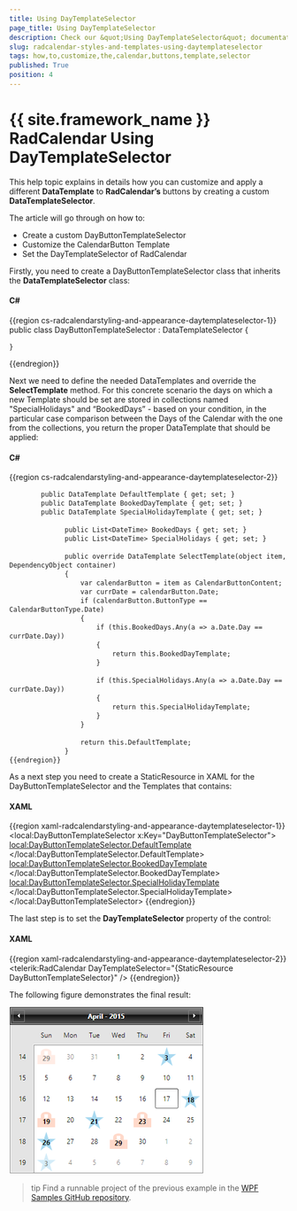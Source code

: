 ```yaml
---
title: Using DayTemplateSelector
page_title: Using DayTemplateSelector
description: Check our &quot;Using DayTemplateSelector&quot; documentation article for the RadCalendar {{ site.framework_name }} control.
slug: radcalendar-styles-and-templates-using-daytemplateselector
tags: how,to,customize,the,calendar,buttons,template,selector
published: True
position: 4
---
```


# {{ site.framework_name }} RadCalendar Using DayTemplateSelector

This help topic explains in details how you can customize and apply a different __DataTemplate__ to __RadCalendar’s__ buttons by creating a custom __DataTemplateSelector__.

The article will go through on how to:

* Create a custom DayButtonTemplateSelector
* Customize the CalendarButton Template
* Set the DayTemplateSelector of RadCalendar

Firstly, you need to create a DayButtonTemplateSelector class that inherits the __DataTemplateSelector__ class:

#### __C#__

{{region cs-radcalendarstyling-and-appearance-daytemplateselector-1}}
	public class DayButtonTemplateSelector : DataTemplateSelector
	{
	
	}
{{endregion}}

Next we need to define the needed DataTemplates and override the __SelectTemplate__ method. For this concrete scenario the days on which a new Template should be set are stored in collections named "SpecialHolidays" and “BookedDays” - based on your condition, in the particular case comparison between the Days of the Calendar with the one from the collections, you return the proper DataTemplate that should be applied:

#### __C#__

{{region cs-radcalendarstyling-and-appearance-daytemplateselector-2}}
					
			public DataTemplate DefaultTemplate { get; set; }
			public DataTemplate BookedDayTemplate { get; set; }
			public DataTemplate SpecialHolidayTemplate { get; set; }
			
			      public List<DateTime> BookedDays { get; set; }
			      public List<DateTime> SpecialHolidays { get; set; }
			
			      public override DataTemplate SelectTemplate(object item, DependencyObject container)
			      {
			          var calendarButton = item as CalendarButtonContent;
			          var currDate = calendarButton.Date;
			          if (calendarButton.ButtonType == CalendarButtonType.Date)
			          {
			              if (this.BookedDays.Any(a => a.Date.Day == currDate.Day))
			              {
			                  return this.BookedDayTemplate;
			              }
			
			              if (this.SpecialHolidays.Any(a => a.Date.Day == currDate.Day))
			              {
			                  return this.SpecialHolidayTemplate;
			              }
			          }
			
			          return this.DefaultTemplate;
			      }
	{{endregion}}

As a next step you need to create a StaticResource in XAML for the DayButtonTemplateSelector and the Templates that contains:

#### __XAML__

{{region xaml-radcalendarstyling-and-appearance-daytemplateselector-1}}
	<local:DayButtonTemplateSelector x:Key="DayButtonTemplateSelector">
	    <local:DayButtonTemplateSelector.DefaultTemplate>
	        <DataTemplate>
	            <TextBlock Text="{Binding Text}" />
	        </DataTemplate>
	    </local:DayButtonTemplateSelector.DefaultTemplate>
	    <local:DayButtonTemplateSelector.BookedDayTemplate>
	        <DataTemplate>
	            <Grid>
	                <Path Data="M3.9,1.9 L3.9,4.9 L5.9,4.9 L5.9,1.9 z M4.9,0 C6.5,0 7.9,1.3 7.9,2.9 L7.9,4.9 L10,4.9 L10,12 L0,12 L0,4.9 L1.9,4.9 L1.9,2.9 C1.9,1.3 3.2,0 4.9,0 z" 
	              Fill="LightSalmon"
	              Height="28" 
	              Stretch="Fill" 
	              UseLayoutRounding="False"
	              Width="32"
	              Opacity="0.4"/>
	                <TextBlock Text="{Binding Text}" 
	                   Margin="0 6 0 0"
	                   Foreground="Black" 
	                   FontWeight="Bold" 
	                   HorizontalAlignment="Center" 
	                   VerticalAlignment="Center"/>
	            </Grid>
	        </DataTemplate>
	    </local:DayButtonTemplateSelector.BookedDayTemplate>
	    <local:DayButtonTemplateSelector.SpecialHolidayTemplate>
	        <DataTemplate>
	            <Grid>
	                <Path Data="M11.5,0 L14.2,8.3 L23.0,8.3 L16,13.5 L18.6,22 L11.5,16.7 L4.4,22 L7.1,13.5 L0,8.3 L8.7,8.3 z" 
	              Fill="#FF25A0DA" 
	              Height="34"
	              Stretch="Fill"
	              UseLayoutRounding="False"
	              Width="34"
	              Opacity="0.4"/>
	                <TextBlock Text="{Binding Text}" 
	                   Margin="0 5 0 0"
	                   Foreground="Black"
	                   FontWeight="Bold" 
	                   HorizontalAlignment="Center"
	                   VerticalAlignment="Center"/>
	            </Grid>
	        </DataTemplate>
	    </local:DayButtonTemplateSelector.SpecialHolidayTemplate>
	</local:DayButtonTemplateSelector>
{{endregion}}

The last step is to set the __DayTemplateSelector__ property of the control:

#### __XAML__
{{region xaml-radcalendarstyling-and-appearance-daytemplateselector-2}}
	<telerik:RadCalendar DayTemplateSelector="{StaticResource DayButtonTemplateSelector}" />
{{endregion}}

The following figure demonstrates the final result:

![radcalendar-styling-and-appearance-daytemplateselector-1](images/radcalendar-styling-and-appearance-daytemplateselector-1.png)

>tip Find a runnable project of the previous example in the [WPF Samples GitHub repository](https://github.com/telerik/xaml-sdk/tree/master/Calendar/UsingDayTemplateSelector).